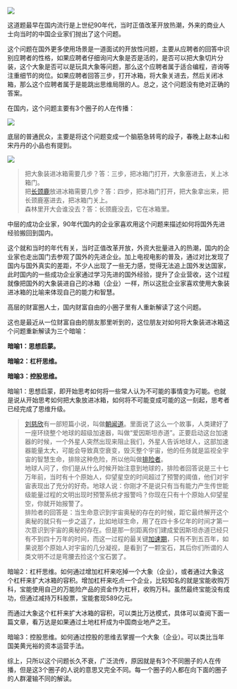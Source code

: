 ![](https://pica.zhimg.com/80/v2-481e11ee4194f079921c6f46d1f32501_720w.jpg?source=1940ef5c)

这道题最早在国内流行是上世纪90年代，当时正值改革开放热潮，外来的商业人士向当时的中国企业家们抛出了这个问题。

这个问题在国外更多使用场景是一道面试的开放性问题，主要从应聘者的回答中识别应聘者的性格，如果应聘者仔细询问大象是否是活的，是否可以把大象切片分装，这个大象是否可以是玩具大象等问题，那么这个应聘者属于适合编程，咨询等注重细节的岗位。如果应聘者回答三步，打开冰箱，将大象关进去，然后关闭冰箱，那么这个应聘者属于是能跳出思维局限的人。总之，这个问题没有绝对正确的答案。

在国内，这个问题主要有3个圈子的人在传播：

![](https://pic2.zhimg.com/80/v2-1015153a6a554f8222446d8f3f49cfec_720w.jpg?source=1940ef5c)

底层的普通民众，主要是将这个问题变成一个脑筋急转弯的段子，春晚上赵本山和宋丹丹的小品也有提到。

![](https://picx.zhimg.com/80/v2-07eda3405acf5ac2139f5f8135dfe8c3_720w.jpg?source=1940ef5c)

> 把大象装进冰箱需要几步？答：三步，把冰箱门打开，大象塞进去，关上冰箱门。  
> 把[长颈鹿](https://www.zhihu.com/search?q=%E9%95%BF%E9%A2%88%E9%B9%BF&search_source=Entity&hybrid_search_source=Entity&hybrid_search_extra=%7B%22sourceType%22%3A%22answer%22%2C%22sourceId%22%3A1649964706%7D)放进冰箱需要几步？答：四步，把冰箱门打开，把大象拿出来，把长颈鹿塞进去，把冰箱门关上。  
> 森林里开大会谁没去？答：长颈鹿没去，它在冰箱里。

中层的成功企业家，90年代国内的企业家喜欢用这个问题来描述如何将国外先进经验搬回到国内。

这个就和当时的年代有关，当时正值改革开放，外资大批量进入的热潮，国内的企业家也走出国门去参观了国外的先进企业。加上电视电影的普及，通过对比发现了国内与国外真实的差距，不少人出现了一些无力感，觉得无法追上国外发达国家，此时国内的一些成功企业家通过学习先进的国外经验，提升了企业营收，这个过程就像把国外的大象装进自己的冰箱（企业）一样，所以这批企业家喜欢使用大象装进冰箱的比喻来体现自己的能力和智慧。

高层的财富圈人士，国内财富自由的小圈子里有人重新解读了这个问题。

这也是最近从一位财富自由的朋友那里听到的，这位朋友对如何将大象装进冰箱这个问题重新解读为三个暗喻：

**暗喻1：思想启蒙。**

**暗喻2：杠杆思维。**

**暗喻3：控股思维。**

暗喻1：思想启蒙，即开始思考如何将一些常人认为不可能的事情变为可能。也就是说从开始思考如何把大象放进冰箱，如何将不可能变成可能的这一刻起，思考者已经完成了思维升级。

> [刘慈欣](https://www.zhihu.com/search?q=%E5%88%98%E6%85%88%E6%AC%A3&search_source=Entity&hybrid_search_source=Entity&hybrid_search_extra=%7B%22sourceType%22%3A%22answer%22%2C%22sourceId%22%3A1649964706%7D)有一部短篇小说，叫做[朝闻道](https://www.zhihu.com/search?q=%E6%9C%9D%E9%97%BB%E9%81%93&search_source=Entity&hybrid_search_source=Entity&hybrid_search_extra=%7B%22sourceType%22%3A%22answer%22%2C%22sourceId%22%3A1649964706%7D)。里面说了这么一个故事，人类建好了一座环绕整个地球的超级加速器，叫做“爱因斯坦赤道”。正要启动这台加速器的时候，一个外星人突然出现来阻止我们，外星人告诉地球人，这部加速器能量太大，可能会导致真空衰变，毁灭整个宇宙，他的任务就是监视全宇宙的智慧生命，排除这种危险，所以他叫做[排险者](https://www.zhihu.com/search?q=%E6%8E%92%E9%99%A9%E8%80%85&search_source=Entity&hybrid_search_source=Entity&hybrid_search_extra=%7B%22sourceType%22%3A%22answer%22%2C%22sourceId%22%3A1649964706%7D)。  
> 地球人问了，你们是从什么时候开始注意到地球的，排险者回答说是三十七万年前，当时有十个原始人，仰望星空的时间超过了预警的阈值，他们对宇宙表现出了充分的好奇。地球人说：你刚才不是说只有当有能力产生传世能级能量过程的文明出现时预警系统才报警吗？你现在只有十个原始人仰望星空，你就开始报警了。  
> 排险者的回答是：当生命意识到宇宙奥秘的存在的时候，距它最终解开这个奥秘的就只有一步之遥了，比如地球生命，用了在四十多亿年的时间才第一次意识到宇宙的奥秘的存在。但是那一刻距离你们建成爱因斯坦赤道已经只有不到四十万年的时间，而这一过程的最关键[加速期](https://www.zhihu.com/search?q=%E5%8A%A0%E9%80%9F%E6%9C%9F&search_source=Entity&hybrid_search_source=Entity&hybrid_search_extra=%7B%22sourceType%22%3A%22answer%22%2C%22sourceId%22%3A1649964706%7D)，只有不到五百年，如果说那个原始人对宇宙的几分凝视，是看到了一颗宝石，其后你们所谓的人类文明不过是弯腰去捡这个宝石罢了。

暗喻2：杠杆思维。如何通过增加杠杆来吃掉一个大象（企业），或者通过大象这个杠杆来扩大冰箱的容积。增加杠杆来吃点一个企业，比较知名的就是宝能收购万科，宝能使用自己的万能险产品的资金作为杠杆，收购万科。虽然最终宝能没有成功，但通过减持万科股票，宝能套现589亿元。

而通过大象这个杠杆来扩大冰箱的容积，可以类比万达模式，具体可以查阅下面一篇文章，看万达是如果通过土地杠杆成为中国商业地产之王。

暗喻3：控股思维。如何通过控股的思维去掌握一个大象（企业）。可以类比当年国美黄光裕的资本运营手法。

综上，只所以这个问题长久不衰，广泛流传，原因就是有3个不同圈子的人在传播，但是这3个圈子的人说的意思又完全不同。每一个圈子的人都在向下面的圈子的人群灌输不同的解读。